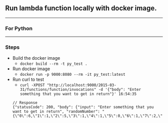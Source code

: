 ## Run lambda function locally with docker image.

---

### For Python

---

### Steps

- Build the docker image
  - `docker build --rm -t py_test .`
- Run docker image
  - `docker run -p 9000:8080 --rm -it py_test:latest`
- Run curl to test
  - `curl -XPOST "http://localhost:9000/2015-03-31/functions/function/invocations" -d '{"body": "Enter something that you want to get in return"}' 16:54:35`
  ```
  // Response
  {"statusCode": 200, "body": {"input": "Enter something that you want to get in return", "randomNumber": "{\"0\":6,\"1\":1,\"2\":5,\"3\":1,\"4\":1,\"5\":0,\"6\":1,\"7\":2,\"8\":4,\"9\":6}"}}
  ```

